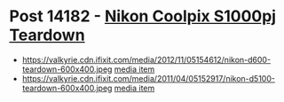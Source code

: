 # Post 14182 - [Nikon Coolpix S1000pj Teardown](https://www.ifixit.com/News/14182/nikon-coolpix-s1000pj-teardown)

- https://valkyrie.cdn.ifixit.com/media/2012/11/05154612/nikon-d600-teardown-600x400.jpeg [media item](media-28233.md)
- https://valkyrie.cdn.ifixit.com/media/2011/04/05152917/nikon-d5100-teardown-600x400.jpeg [media item](media-28467.md)
